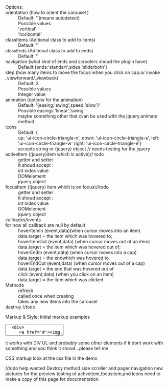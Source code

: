 <dl>
Options:
<dt>orientation (how to orient the carousel )</dt> 
<dd>Default: ''(means autodetect)</dd> 
<dd>Possible values</dd> 
<dd>'vertical'</dd> 
<dd>'horizontal' </dd> 
<dt>classItems (Aditional class to add to items)</dt> 
<dd>Default: ''</dd> 
<dt>classEnds (Aditional class to add to ends)</dt> 
<dd>Default: ''</dd> 
<dt>navigation (what kind of ends and scroolers shoud the plugin have)</dt> 
<dd>Default:{ends:'standart',sides:'sliderboth'}</dd> 
<dt>step (how many items to move the focus when you click on cap.or invoke _viewforward/_viewback)</dt> 
<dd>Default: 3</dd>  
<dd>Possible values</dd> 
<dd>Integer value</dd> 
<dt>animation (options for the animation)</dt> 
<dd>Default: '{easing:'swing',speed:'slow'}'</dd> 
<dd>Possible easings 'linear','swing'</dd> 
<dd>maybe something other that cvan be used with the jquery.animate method</dd>  
<dt>icons </dt> 
<dd>Default: {</dd> 
<dd>up: 'ui-icon-circle-triangle-n',  down: 'ui-icon-circle-triangle-s', left: 'ui-icon-circle-triangle-w' right: 'ui-icon-circle-triangle-e'} </dd>    
<dd>accepts string or (jquery) object // needs testing for the jquery</dd> 
<dt>activeItem ((jquery)item which is active)// todo</dt> 
<dd>getter and setter</dd> 
<dd>it shoud accept :</dd> 
<dd>int index value</dd> 
<dd>DOMelement</dd> 
<dd>jquery object</dd>  
<dt>focusItem ((jquery) item which is on focus)//todo</dt> 
<dd>getter and setter</dd> 
<dd>it shoud accept :</dd> 
<dd>int index value</dd> 
<dd>DOMelement</dd> 
<dd>jquery object</dd>  
<dt>callbacks/events</dt>  
<dt>for now all callback are null by default</dd> 
<dd>hoverItemIn (event,data)(when cursor moves into an item)</dd> 
<dd>data.target = the item which was hovered to; </dd> 
<dd>hoverItemOut (event,data) (when cursor moves out of an item)</dd> 
<dd>data.target = the item which was hovered out of;</dd> 
<dd>hoverEndIn (event,data) (when cursor moves into a cap)</dd> 
<dd>data.target = the endwhich was hovered to</dd>  
<dd>hoverEndOut (event,data) (when cursor moves out of a cap)</dd> 
<dd>data.target = the end that was hovered out of</dd> 
<dd>click  (event,data) (when you click on an item)</dd> 
<dd>data.target = the item which was clicked</dd> 
<dt>Methods</dt> 
<dd>refresh</dd> 
<dd>called once when creating</dd>  
<dd>takes any new items into the carousel </dd> 
<dt>destroy //todo</dt> 
</dl>

 Markup & Style:
  Initial markup examples
<textarea>
  <div>
     <a href='#'><img src="http://static.flickr.com/66/199481236_dc98b5abb3_s.jpg" width="75" height="75" alt="none">Alpha</a> 
    <a href='#'><img src="http://static.flickr.com/75/199481072_b4a0d09597_s.jpg" width="75" height="75" alt="none">Beta</a> 
       <a href='#'><img src="http://static.flickr.com/57/199481087_33ae73a8de_s.jpg" width="75" height="75" alt="none">Gama</a> 
          <a href='#'><img src="http://static.flickr.com/66/199481236_dc98b5abb3_s.jpg" width="75" height="75" alt="none">Delta</a> 
         <a href='#'><img src="http://static.flickr.com/75/199481072_b4a0d09597_s.jpg" width="75" height="75" alt="none">Epsilon</a> 
        <a href='#'><img src="http://static.flickr.com/57/199481087_33ae73a8de_s.jpg" width="75" height="75" alt="none">Omega</a> 
      </div>

</textarea>
it works with DIV UL  and probably some other elements if it dont work with something and you think it shoud...please tell me

CSS markup
look at the css file in the demo

//todo help wanted
Destroy method
side scroller and pager navigation
new pictures for the preview
testing of activeitem,focusitem,and icons
need to make a copy of this page for documentation 